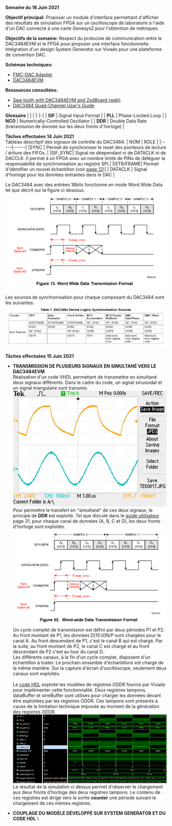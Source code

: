 **Semaine du 18 Juin 2021**

**Objectif principal:** Proposer un module d'interface permettant d'afficher des résultats de simulation FPGA sur un oscilloscope de laboratoire à l'aide d'un DAC connecté à une carte Genesys2 pour l'obtention de métriques.

**Objectifs de la semaine:** Respect du protocole de communication entre le DAC3484EVM et le FPGA pour proposer une interface fonctionnelle. Intégration d'un design System Generator sur Vivado pour une plateforme de convertion DAC.

**Schémas techniques:**
- [FMC-DAC Adapter](../docs/FMC-DAC-ADAPTER_SCH_D.pdf)
- [DAC3484EVM](../docs/DAC348XEVM-SCH_H.pdf)

**Ressources consultées:** 
- [Saw tooth with DAC3484EVM and ZedBoard (web)]([lien](https://e2e.ti.com/support/data-converters-group/data-converters/f/data-converters-forum/439065/saw-tooth-with-dac3484evm-and-zedboard?tisearch=e2e-sitesearch&keymatch=DAC3484EVM#))
- [DAC3484 Quad-Channel User's Guide](https://www.ti.com/lit/ds/symlink/dac3484.pdf?ts=1623764933105&ref_url=https%253A%252F%252Fwww.ti.com%252Fproduct%252FDAC3484)

**Glossaire**
| | |
|-|-|
| **SIF** | Signal Input Format |
| **PLL** | Phase-Locked Loop |
| **NCO** | Numerically-Controlled Oscillator |
| **DDR** | Double Data Rate (transmission de donnée sur les deux fronts d'horloge) |


**Tâches effectuées 14 Juin 2021**\
Tableau descritpif des signaux de contrôle du DAC3484:
| NOM | ROLE |
|-----|------|
|SYNC | Permet de synchroniser le reset des pointeurs de lecture / ériture des FIFOs. |
|SIF_SYNC| Signal ne déependant ni de DATACLK ni de DACCLK. Il permet à un FPGA avec un nombre limité de PINs de déléguer la responsabilité de synchronisation au registre SPI.|
|ISTR/FRAME| Permet d'identifier un nouvel échantillon (voir [page 12](https://www.ti.com/lit/an/slaa584/slaa584.pdf?ts=1623100088349&ref_url=https%253A%252F%252Fwww.google.com%252F))|
| DATACLK | Signal d'horloge pour les données entrantes dans le DAC |

Le DAC3484 avec des entrées 16bits fonctionne en mode Word Wide Data tel que décrit sur la figure ci dessous.
![](../img/word_wide_data.png)

Les sources de synchronisation pour chaque composant du DAC3484 sont les suivantes:
![](../img/dac348x_sync_sources.png)

**Tâches effectuées 15 Juin 2021**
- **TRANSMISSION DE PLUSIEURS SIGNAUX EN SIMULTANÉ VERS LE DAC3484EVM** 
\
Réalisation d'un code VHDL permettant de transmettre en simultané deux signaux différents. Dans le cadre du code, un signal sinusoidal et un signal triangulaire sont transmis.\
![](../img/oscilloscope_waves/dual_waves.png)\
Pour permettre le transfert en "simultané" de ces deux signaux, le principe de **DDR** est exploité. Tel que discuté dans le [guide utilisateur](https://www.ti.com/lit/ds/symlink/dac3484.pdf?ts=1623764933105&ref_url=https%253A%252F%252Fwww.ti.com%252Fproduct%252FDAC3484) page 31, pour chaque canal de données (A, B, C et D), les deux fronts d'horloge sont exploités.\
![](../img/ddr_word_wide.png)\
Un cycle complet de transmission est défini par deux périodes P1 et P2. Au front montant de P1, les données D[15:0]N/P sont chargées pour le canal A. Au front descendant de P1, c'est le canal B qui est chargé. Par la suite, au front montant de P2, le canal C est chargé et au front descendant de P2 c'est au tour du canal D.\
Les différents canaux, à la fin d'un cycle complet, disposent d'un échantillon à traiter. Le prochain ensemble d'échantillons est chargé de la même manière. Sur la capture d'écran d'oscilloscope, seulement deux canaux sont exploités.\
\
Le [code HDL](../workspace/zc706_dac/zc706_dac.srcs/sources_1/new/ddr_main.vhd) exploite les modèles de registres ODDR fournis par Vivado pour implémenter cette fonctionnalité. Deux registres tampons, dataBuffer et sineBuffer sont utilisés pour charger les données devant être exploitées par les registres ODDR. Ces tampons sont présents à cause de la limitation technique imposée au moment de la génération des registres ODDR.\
![](../img/simulations/simulation_01.png)\
Le résultat de la simulation ci dessus permet d'observer le chargement aux deux fronts d'horloge des deux registres tampons. Le contenu de ces registres est dirigé vers la sortie **counter** une période suivant le chargement de ces mêmes registres.

- **COUPLAGE DU MODÈLE DÉVELOPPÉ SUR SYSTEM GENERATOR ET DU CODE HDL**
\
